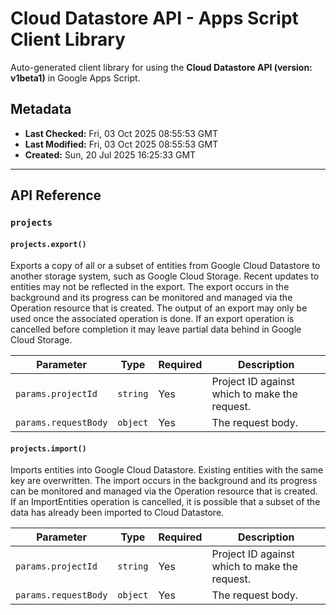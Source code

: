 # Cloud Datastore API - Apps Script Client Library

Auto-generated client library for using the **Cloud Datastore API (version: v1beta1)** in Google Apps Script.

## Metadata

- **Last Checked:** Fri, 03 Oct 2025 08:55:53 GMT
- **Last Modified:** Fri, 03 Oct 2025 08:55:53 GMT
- **Created:** Sun, 20 Jul 2025 16:25:33 GMT



---

## API Reference

### `projects`

#### `projects.export()`

Exports a copy of all or a subset of entities from Google Cloud Datastore to another storage system, such as Google Cloud Storage. Recent updates to entities may not be reflected in the export. The export occurs in the background and its progress can be monitored and managed via the Operation resource that is created. The output of an export may only be used once the associated operation is done. If an export operation is cancelled before completion it may leave partial data behind in Google Cloud Storage.

| Parameter | Type | Required | Description |
|---|---|---|---|
| `params.projectId` | `string` | Yes | Project ID against which to make the request. |
| `params.requestBody` | `object` | Yes | The request body. |

#### `projects.import()`

Imports entities into Google Cloud Datastore. Existing entities with the same key are overwritten. The import occurs in the background and its progress can be monitored and managed via the Operation resource that is created. If an ImportEntities operation is cancelled, it is possible that a subset of the data has already been imported to Cloud Datastore.

| Parameter | Type | Required | Description |
|---|---|---|---|
| `params.projectId` | `string` | Yes | Project ID against which to make the request. |
| `params.requestBody` | `object` | Yes | The request body. |
